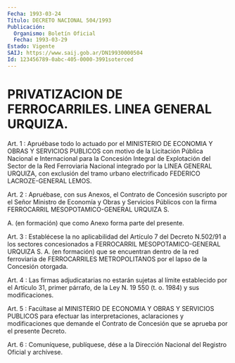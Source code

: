 ```yaml
---
Fecha: 1993-03-24
Título: DECRETO NACIONAL 504/1993
Publicación:
  Organismo: Boletín Oficial
  Fecha: 1993-03-29
Estado: Vigente
SAIJ: https://www.saij.gob.ar/DN19930000504
Id: 123456789-0abc-405-0000-3991soterced
---
```

# PRIVATIZACION DE FERROCARRILES. LINEA GENERAL URQUIZA.

<a id="1"></a>
Art.  1  :  Apruébase  todo  lo  actuado  por el MINISTERIO DE ECONOMIA Y OBRAS Y SERVICIOS PUBLICOS con motivo  de  la Licitación Pública  Nacional  e  Internacional  para la Concesión Integral  de Explotación  del  Sector de la Red Ferroviaria  Nacional  integrado por  la LINEA GENERAL  URQUIZA,  con  exclusión  del  tramo  urbano electrificado FEDERICO LACROZE-GENERAL LEMOS.

<a id="2"></a>
Art.  2  : Apruébase, con sus Anexos, el Contrato de Concesión suscripto por el  Señor  Ministro  de  Economía y Obras y Servicios Públicos con la firma FERROCARRIL MESOPOTAMICO-GENERAL  URQUIZA  S.

A.  (en  formación)  que  como  Anexo  forma  parte  del  presente.

<a id="3"></a>
Art.  3  :  Establécese la no aplicabilidad del Artículo 7 del Decreto  N.502/91  a   los  sectores  concesionados  a  FERROCARRIL MESOPOTAMICO-GENERAL  URQUIZA    S.    A.  (en  formación)  que  se encuentran  dentro  de  la  red  ferroviaria    de    FERROCARRILES METROPOLITANOS por el lapso de la Concesión otorgada.

<a id="4"></a>
Art. 4 : Las firmas adjudicatarias no estarán sujetas al límite establecido  por  el  Artículo  31, primer párrafo, de la Ley N. 19 550 (t. o. 1984) y sus modificaciones.

<a id="5"></a>
Art.  5  :  Facúltase  al  MINISTERIO  DE  ECONOMIA  Y OBRAS Y SERVICIOS PUBLICOS para efectuar las interpretaciones, aclaraciones  y modificaciones que demande el Contrato de Concesión que se aprueba por el presente Decreto.

<a id="6"></a>
Art. 6 : Comuníquese, publíquese, dése a la Dirección Nacional del Registro Oficial y archívese.